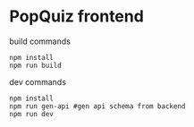 # PopQuiz frontend

build commands

``` 
npm install
npm run build
```

dev commands

```
npm install 
npm run gen-api #gen api schema from backend
npm run dev
```